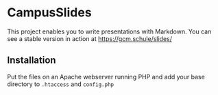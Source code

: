 # CampusSlides

This project enables you to write presentations with Markdown. You can see a stable version in action at https://gcm.schule/slides/

## Installation

Put the files on an Apache webserver running PHP and add your base directory to `.htaccess` and `config.php`

